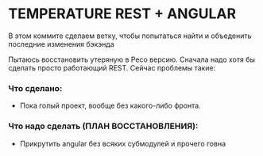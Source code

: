 # TEMPERATURE REST + ANGULAR

В этом коммите сделаем ветку, чтобы попытаться найти и объеденить последние изменения бэкэнда

Пытаюсь восстановить утеряную в Ресо версию. Сначала надо хотя бы сделать просто работающий REST. Сейчас проблемы такие:
 
 
### Что сделано:

* Пока голый проект, вообще без какого-либо фронта. 



### Что надо сделать (ПЛАН ВОССТАНОВЛЕНИЯ):

* Прикрутить angular без всяких субмодулей и прочего говна
